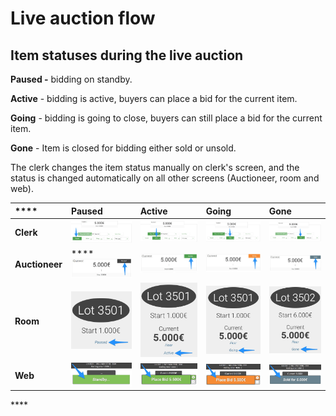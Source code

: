 # Live auction flow

## Item statuses during the live auction

**Paused -** bidding on standby.

**Active** - bidding is active, buyers can place a bid for the current item.

**Going** - bidding is going to close, buyers can still place a bid for the current item.

**Gone** - Item is closed for bidding either sold or unsold.

The clerk changes the item status manually on clerk's screen, and the status is changed automatically on all other screens \(Auctioneer, room and web\).

| \*\*\*\* | **Paused** | **Active** | **Going** | **Gone** |
| :--- | :--- | :--- | :--- | :--- |
| **Clerk** | ![](../.gitbook/assets/image%20%2815%29.png) | ![](../.gitbook/assets/image%20%2824%29.png) | ![](../.gitbook/assets/image%20%283%29.png) | ![](../.gitbook/assets/image%20%2828%29.png) |
| **Auctioneer** | \*\*\*\*![](../.gitbook/assets/image%20%284%29.png) | ![](../.gitbook/assets/image%20%2820%29.png) | ![](../.gitbook/assets/image%20%2812%29.png) | ![](../.gitbook/assets/image%20%2819%29.png) |
| **Room** | ![](../.gitbook/assets/image%20%2813%29.png) | ![](../.gitbook/assets/image%20%2827%29.png) | ![](../.gitbook/assets/image%20%289%29.png) | ![](../.gitbook/assets/image%20%2823%29.png) |
| **Web** | ![](../.gitbook/assets/image%20%281%29.png) | ![](../.gitbook/assets/image%20%2816%29.png) | ![](../.gitbook/assets/image%20%2831%29.png) | ![](../.gitbook/assets/image%20%2817%29.png) |

\*\*\*\*

